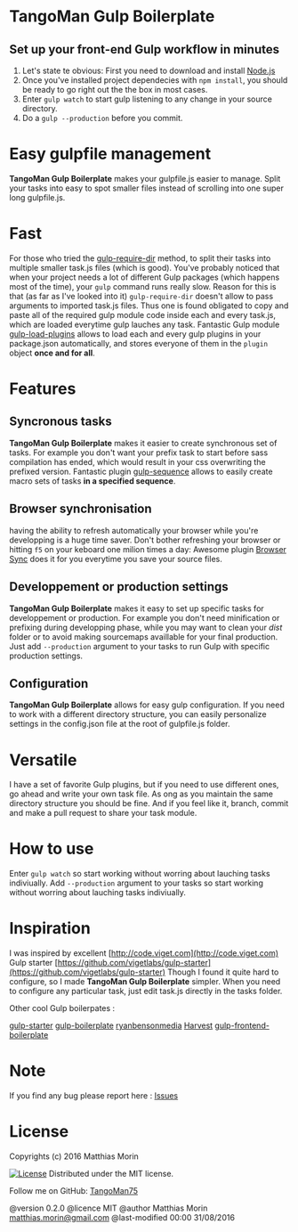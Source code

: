 TangoMan Gulp Boilerplate
=========================

Set up your front-end Gulp workflow in minutes
----------------------------------------------

1. Let's state te obvious: First you need to download and install [Node.js](https://nodejs.org/en)
2. Once you've installed project dependecies with `npm install`, you should be ready to go right out the the box in most cases.
3. Enter `gulp watch` to start gulp listening to any change in your source directory.
4. Do a `gulp --production` before you commit.



Easy gulpfile management
========================
**TangoMan Gulp Boilerplate** makes your gulpfile.js easier to manage. Split your tasks into easy to spot smaller files instead of scrolling into one super long gulpfile.js.



Fast
====

For those who tried the [gulp-require-dir](https://www.npmjs.com/package/gulp-require-dir) method, to split their tasks into multiple smaller task.js files (which is good).
You've probably noticed that when your project needs a lot of different Gulp packages (which happens most of the time), your `gulp` command runs really slow.
Reason for this is that (as far as I've looked into it) `gulp-require-dir` doesn't allow to pass arguments to imported task.js files.
Thus one is found obligated to copy and paste all of the required gulp module code inside each and every task.js, which are loaded everytime gulp lauches any task.
Fantastic Gulp module [gulp-load-plugins](https://www.npmjs.com/package/gulp-load-plugins) allows to load each and every gulp plugins in your package.json automatically, and stores everyone of them in the `plugin` object **once and for all**.



Features
========

Syncronous tasks
----------------

**TangoMan Gulp Boilerplate** makes it easier to create synchronous set of tasks.
For example you don't want your prefix task to start before sass compilation has ended, which would result in your css overwriting the prefixed version.
Fantastic plugin [gulp-sequence](https://www.npmjs.com/package/gulp-sequence) allows to easily create macro sets of tasks **in a specified sequence**.



Browser synchronisation
-----------------------

having the ability to refresh automatically your browser while you're developping is a huge time saver.
Don't bother refreshing your browser or hitting `f5` on your keboard one milion times a day: Awesome plugin [Browser Sync](https://www.npmjs.com/package/browser-sync) does it for you everytime you save your source files.



Developpement or production settings
------------------------------------

**TangoMan Gulp Boilerplate** makes it easy to set up specific tasks for developpement or production.
For example you don't need minification or prefixing during developping phase, while you may want to clean your _dist_ folder or to avoid making sourcemaps availlable for your final production.
Just add `--production` argument to your tasks to run Gulp with specific production settings.



Configuration
-------------

**TangoMan Gulp Boilerplate** allows for easy gulp configuration.
If you need to work with a different directory structure, you can easily personalize settings in the config.json file at the root of gulpfile.js folder.



Versatile
=========

I have a set of favorite Gulp plugins, but if you need to use different ones, go ahead and write your own task file.
As ong as you maintain the same directory structure you should be fine.
And if you feel like it, branch, commit and make a pull request to share your task module.


How to use
==========

Enter `gulp watch` so start working without worring about lauching tasks indiviually.
Add `--production` argument to your tasks so start working without worring about lauching tasks indiviually.



Inspiration
===========

I was inspired by excellent [http://code.viget.com](http://code.viget.com) Gulp starter [https://github.com/vigetlabs/gulp-starter](https://github.com/vigetlabs/gulp-starter)
Though I found it quite hard to configure, so I made **TangoMan Gulp Boilerplate** simpler. When you need to configure any particular task, just edit task.js directly in the tasks folder.

Other cool Gulp boilerpates :

[gulp-starter](https://github.com/vigetlabs/gulp-starter)
[gulp-boilerplate](https://github.com/cferdinandi/gulp-boilerplate)
[ryanbensonmedia](http://www.ryanbensonmedia.com) [Harvest](https://github.com/ryanbenson/Harvest)
[gulp-frontend-boilerplate](https://github.com/dmnsgn/gulp-frontend-boilerplate)



Note
====

If you find any bug please report here : [Issues](https://github.com/TangoMan75/tangoman-gulp/issues/new)



License
=======

Copyrights (c) 2016 Matthias Morin

[![License][license-image]][license-url]
Distributed under the MIT license.



Follow me on GitHub: [TangoMan75](https://github.com/TangoMan75)

[license-image]: https://img.shields.io/badge/Licence-MIT-green.svg
[license-url]: LICENSE

@version        0.2.0
@licence        MIT
@author         Matthias Morin <matthias.morin@gmail.com>
@last-modified  00:00 31/08/2016
